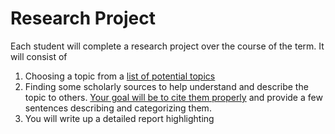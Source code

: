 # Research Project

Each student will complete a research project over the course of the term. It will consist of 

1. Choosing a topic from a [list of potential topics](../research-topics.md)
2. Finding some scholarly sources to help understand and describe the topic to others. [Your goal will be to cite them properly](annotated-bibliography.md) and provide a few sentences describing and categorizing them. 
3. You will write up a detailed report highlighting 

